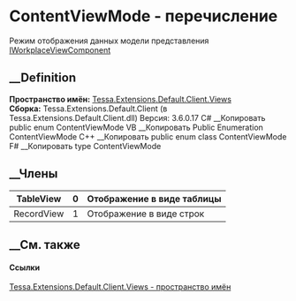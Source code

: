 # ContentViewMode - перечисление
Режим отображения данных модели представления
[IWorkplaceViewComponent](T_Tessa_UI_Views_IWorkplaceViewComponent.htm)
##  __Definition
 **Пространство имён:**
[Tessa.Extensions.Default.Client.Views](N_Tessa_Extensions_Default_Client_Views.htm)  
 **Сборка:** Tessa.Extensions.Default.Client (в
Tessa.Extensions.Default.Client.dll) Версия: 3.6.0.17
C# __Копировать
     public enum ContentViewMode
VB __Копировать
     Public Enumeration ContentViewMode
C++ __Копировать
     public enum class ContentViewMode
F# __Копировать
     type ContentViewMode
##  __Члены
TableView| 0|  Отображение в виде таблицы  
---|---|---  
RecordView| 1|  Отображение в виде строк  
## __См. также
#### Ссылки
[Tessa.Extensions.Default.Client.Views - пространство
имён](N_Tessa_Extensions_Default_Client_Views.htm)
